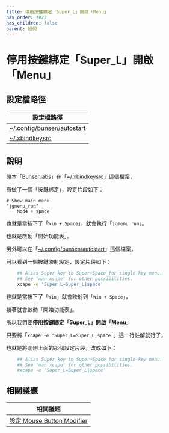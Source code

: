 ```yaml
---
title: 停用按鍵綁定「Super_L」開啟「Menu」
nav_order: 7022
has_children: false
parent: 如何
---
```



# 停用按鍵綁定「Super_L」開啟「Menu」


## 設定檔路徑

| 設定檔路徑 |
| ----------- |
| [~/.config/bunsen/autostart](https://github.com/samwhelp/bunsenlabs-adjustment/blob/main/prototype/main/bunsen-config/Main/asset/overlay/etc/skel/.config/bunsen/autostart#L89-L91) |
| [~/.xbindkeysrc](https://github.com/samwhelp/bunsenlabs-adjustment/blob/main/prototype/main/bunsen-config/Main/asset/overlay/etc/skel/.xbindkeysrc#L57-L59) |



## 說明


原本「Bunsenlabs」在「[~/.xbindkeysrc](https://github.com/samwhelp/bunsenlabs-adjustment/blob/main/prototype/main/bunsen-config/Main/asset/overlay/etc/skel/.xbindkeysrc#L57-L59)」這個檔案，

有做了一個「按鍵綁定」，設定片段如下：

```
# Show main menu
"jgmenu_run"
    Mod4 + space
```

也就是當按下了「`Win + Space`」，就會執行「`jgmenu_run`」。

也就是啟動「開始功能表」。


另外可以在「[~/.config/bunsen/autostart](https://github.com/samwhelp/bunsenlabs-adjustment/blob/main/prototype/main/bunsen-config/Main/asset/overlay/etc/skel/.config/bunsen/autostart#L89-L91)」這個檔案，

可以看到一個按鍵映射設定，設定片段如下：

``` sh
    ## Alias Super key to Super+Space for single-key menu.
    ## See 'man xcape' for other possibilities.
    xcape -e 'Super_L=Super_L|space'
```

也就是當按下了「`Win`」就會映射到「`Win + Space`」，

接著就會啟動「開始功能表」。

所以我們要**停用按鍵綁定「Super_L」開啟「Menu」**

只要將「`xcape -e 'Super_L=Super_L|space'`」這一行註解就行了，

也就是將剛剛上面的那個設定片段，改成如下：

``` sh
    ## Alias Super key to Super+Space for single-key menu.
    ## See 'man xcape' for other possibilities.
    #xcape -e 'Super_L=Super_L|space'
```




## 相關議題

| 相關議題 |
| ------- |
| [設定 Mouse Button Modifier](https://samwhelp.github.io/note-about-bunsenlabs/read/howto/config-mouse-button-modifier.html) |
